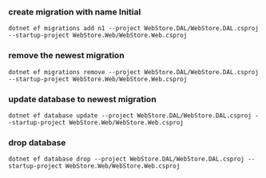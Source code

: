 
### create migration with name Initial
```console
dotnet ef migrations add n1 --project WebStore.DAL/WebStore.DAL.csproj --startup-project WebStore.Web/WebStore.Web.csproj
```

### remove the newest migration
```console
dotnet ef migrations remove --project WebStore.DAL/WebStore.DAL.csproj --startup-project WebStore.Web/WebStore.Web.csproj
```

### update database to newest migration
```console
dotnet ef database update --project WebStore.DAL/WebStore.DAL.csproj --startup-project WebStore.Web/WebStore.Web.csproj
```

### drop database
```console
dotnet ef database drop --project WebStore.DAL/WebStore.DAL.csproj --startup-project WebStore.Web/WebStore.Web.csproj
```
